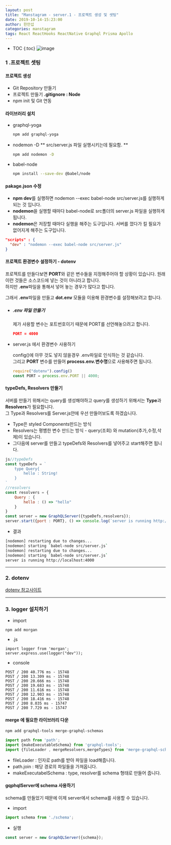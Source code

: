 ```yaml
---
layout: post
title: "Manstagram - server.1 - 프로젝트 생성 및 셋팅"
date: 2019-10-14-15:23:00
author: 한만섭
categories: manstagram
tags: React ReactHooks ReactNative Graphql Prisma Apollo
---
```




* TOC
{:toc}
![image](https://user-images.githubusercontent.com/46010705/66895178-1c452980-f02d-11e9-9a0a-eaab7ad03dde.png)

### 1 .프로젝트 셋팅

#### 프로젝트 생성

- Git Repository 만들기
- 프로젝트 만들기 **.gitignore : Node**
- npm init 및 Git 연동



#### 라이브러리 설치

- graphql-yoga

  ```bash
  npm add graphql-yoga
  ```

- nodemon -D ** src/server.js 파일 실행시키는데 필요함. **

  ```bash
  npm add nodemon -D
  ```

- babel-node

  ```bash
  npm install --save-dev @babel/node
  ```





#### pakage.json 수정

- **npm dev**를 실행하면 nodemon --exec babel-node src/server.js를 실행하게 되는 것 입니다.
- **nodemon**을 실행할 때마다 babel-node로 src폴더의 server.js 파일을 실행하게 됩니다.
- **nodemon**은 저장할 때마다 실행을 해주는 도구입니다. 서버를 껐다가 킬 필요가 없어지게 해주는 도구입니다.

```json
"scripts" : {
  "dev" : "nodemon --exec babel-node src/server.js"
}
```



#### 프로젝트 환경변수 설정하기 - dotenv

프로젝트를 만들다보면 **PORT**와 같은 변수들을 지정해주어야 할 상황이 있습니다. 원래 이런 것들은 소스코드에 넣는 것이 아니라고 합니다.  
하지만 **.env**파일을 통해서 넣어 놓는 경우가 많다고 합니다.

그래서 **.env**파일을 만들고 **dot.env** 모듈을 이용해 환경변수를 설정해보려고 합니다.

- ##### .env 파일 만들기

  제가 사용할 변수는 포트번호이기 때문에 PORT를 선언해놓으려고 합니다.

  ```json
  PORT = 4000
  ```


- server.js 에서 환경변수 사용하기

  config()에 아무 것도 넣지 않을경우 .env파일로 인식하는 것 같습니다.  
  그리고 **PORT** 변수를 만들어 **process.env.변수명**으로 사용해주면 됩니다.

  ```js
  require("dotenv").config()
  const PORT = process.env.PORT || 4000;
  ```



#### typeDefs, Resolvers 만들기

서버를 만들기 위해서는 query를 생성해야하고 query를 생성하기 위해서는 **Type**과 **Resolvers**가 필요합니다.  
그 Type과 Resolvers를 Server.js안에 우선 만들어보도록 하겠습니다.

- Type은 styled Components만드는 방식
- Resolvers는 평볌한 변수 만드는 방식 - query(조회) 와 mutation(추가,수정,삭제)이 있습니다.
- 그다음에 server를 만들고 typeDefs와 Resolvers를 넣어주고 start해주면 됩니다.

```js
js//typeDefs
const typeDefs = `
    type Query{
        hello : String!
    }
`
//resolvers
const resolvers = {
    Query : {
        hello : () => "hello"
    }
}
const server = new GraphQLServer({typeDefs,resolvers});
server.start({port : PORT}, () => console.log(`server is running http://localhost:${PORT}`));
```

- 결과

```bash
[nodemon] restarting due to changes...
[nodemon] starting `babel-node src/server.js`
[nodemon] restarting due to changes...
[nodemon] starting `babel-node src/server.js`
server is running http://localhost:4000
```

***

### 2. dotenv

[dotenv 참고사이트](https://blog.seq.kr/2018/11/20/nodejs/dotenv-load-enviroment-file/)



***



### 3. logger 설치하기

- import

```
npm add morgan
```

- .js

```
import logger from 'morgan';
server.express.use(logger("dev"));
```

- console

```
POST / 200 40.776 ms - 15748
POST / 200 13.309 ms - 15748
POST / 200 20.666 ms - 15748
POST / 200 19.683 ms - 15748
POST / 200 11.616 ms - 15748
POST / 200 12.903 ms - 15748
POST / 200 18.416 ms - 15748
POST / 200 8.035 ms - 15747
POST / 200 7.729 ms - 15747
```

#### merge 에 필요한 라이브러리 다운

```bash
npm add graphql-tools merge-graphql-schemas
```

```js
import path from 'path';
import {makeExecutableSchema} from 'graphql-tools';
import {fileLoader , mergeResolvers,mergeTypes} from 'merge-graphql-schemas';
```

- fileLoader : 인자로 path를 받아 파일을 load해줍니다.
- path.join : 해당 경로의 파일들을 가져옵니다.
- makeExecutabelSchema : type, resolver를 schema 형태로 만들어 줍니다.



#### gqphqlServer에 schema 사용하기

schema를 만들었기 때문에 이제 server에서 schema를 사용할 수 있습니다.

- import

```js
import schema from './schema';
```

- 실행

```js
const server = new GraphQLServer({schema});
```

